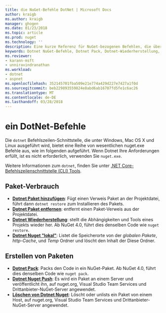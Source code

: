 ```yaml
---
title: die NuGet-Befehle DotNet | Microsoft Docs
author: kraigb
ms.author: kraigb
manager: ghogen
ms.date: 01/23/2018
ms.topic: article
ms.prod: nuget
ms.technology: ''
description: Eine kurze Referenz für NuGet-bezogenen Befehlen, die über die Befehlszeilenschnittstelle Dotnet.
keywords: Dotnet NuGet-Befehle, Dotnet Pack, Dotnet-Wiederherstellung, Dotnet Nuget "lokal", Dotnet NuGet-Push, Dotnet NuGet-löschen
ms.reviewer:
- karann-msft
- unniravindranathan
ms.workload:
- dotnet
- aspnet
ms.openlocfilehash: 352145701fba509e21e774a429d227e7427a1f0d
ms.sourcegitcommit: beb229893559824e8abd6ab16707fd5fe1c6ac26
ms.translationtype: MT
ms.contentlocale: de-DE
ms.lasthandoff: 03/28/2018
---
```

# <a name="dotnet-commands"></a>ein DotNet-Befehle

Die `dotnet` Befehlszeilen-Schnittstelle, die unter Windows, Mac OS X und Linux ausgeführt wird, bietet eine Reihe von wesentlichen nuget.exe Befehle aus, wie im folgenden aufgeführt. Wenn Dotnet Ihre Anforderungen erfüllt, ist es nicht erforderlich, verwenden Sie `nuget.exe`.

Weitere Informationen zum `dotnet`, finden Sie unter [.NET Core-Befehlszeilenschnittstelle (CLI) Tools](/dotnet/core/tools/?tabs=netcore2x).

## <a name="package-consumption"></a>Paket-Verbrauch

- [**Dotnet Paket hinzufügen**](/dotnet/core/tools/dotnet-add-package): Fügt einen Verweis Paket an der Projektdatei, führt dann `dotnet restore` zum Installieren des Pakets.
- [**Dotnet Paket entfernen**](/dotnet/core/tools/dotnet-remove-package): entfernt einen Paket-Verweis aus der Projektdatei.
- [**Dotnet Wiederherstellung**](/dotnet/core/tools/dotnet-restore?tabs=netcore2x): stellt die Abhängigkeiten und Tools eines Projekts wieder her. Ab NuGet 4.0, führt dies denselben Code wie `nuget restore`.
- [**Dotnet Nuget "lokal"**](/dotnet/core/tools/dotnet-nuget-locals): Listet die Speicherorte von der *globalen Pakete*, *http-Cache*, und *Temp* Ordner und löscht den Inhalt der Diese Ordner.

## <a name="package-creation"></a>Erstellen von Paketen

- [**Dotnet Pack**](/dotnet/core/tools/dotnet-pack?tabs=netcore2x): Packs den Code in ein NuGet-Paket. Ab NuGet 4.0, führt dies denselben Code wie `nuget pack`.
- [**Dotnet Nuget Push**](/dotnet/core/tools/dotnet-nuget-push): Es wird ein Paket an einem Server und veröffentlicht ihn, auf nuget.org, Visual Studio Team Services und Drittanbieter-NuGet-Server angewendet.
- [**Löschen von Dotnet Nuget**](/dotnet/core/tools/dotnet-nuget-delete): Löscht oder unlists ein Paket von einem Host, auf nuget.org, Visual Studio Team Services und Drittanbieter-NuGet-Server angewendet.
